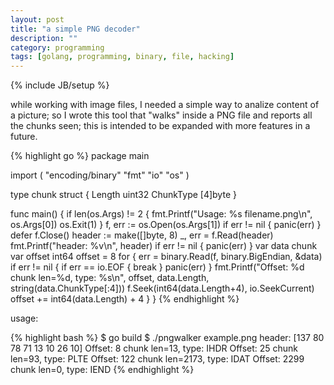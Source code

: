 ```yaml
---
layout: post
title: "a simple PNG decoder"
description: ""
category: programming
tags: [golang, programming, binary, file, hacking]
---
```

{% include JB/setup %}

while working with image files, I needed a simple way to analize content of a picture; so I wrote this tool that "walks" inside a PNG file and reports all the chunks seen; this is intended to be expanded with more features in a future.


{% highlight go %}
package main

import (
        "encoding/binary"
        "fmt"
        "io"
        "os"
)

type chunk struct {
        Length    uint32
        ChunkType [4]byte
}

func main() {
        if len(os.Args) != 2 {
                fmt.Printf("Usage: %s filename.png\n", os.Args[0])
                os.Exit(1)
        }
        f, err := os.Open(os.Args[1])
        if err != nil {
                panic(err)
        }
        defer f.Close()
        header := make([]byte, 8)
        _, err = f.Read(header)
        fmt.Printf("header: %v\n", header)
        if err != nil {
                panic(err)
        }
        var data chunk
        var offset int64
        offset = 8
        for {
                err = binary.Read(f, binary.BigEndian, &data)
                if err != nil {
                        if err == io.EOF {
                                break
                        }
                        panic(err)
                }
                fmt.Printf("Offset: %d chunk len=%d, type: %s\n", offset, data.Length, string(data.ChunkType[:4]))
                f.Seek(int64(data.Length+4), io.SeekCurrent)
                offset += int64(data.Length) + 4
        }
}
{% endhighlight %}

usage:

{% highlight bash %}
$ go build
$ ./pngwalker example.png
header: [137 80 78 71 13 10 26 10]
Offset: 8 chunk len=13, type: IHDR
Offset: 25 chunk len=93, type: PLTE
Offset: 122 chunk len=2173, type: IDAT
Offset: 2299 chunk len=0, type: IEND
{% endhighlight %}

